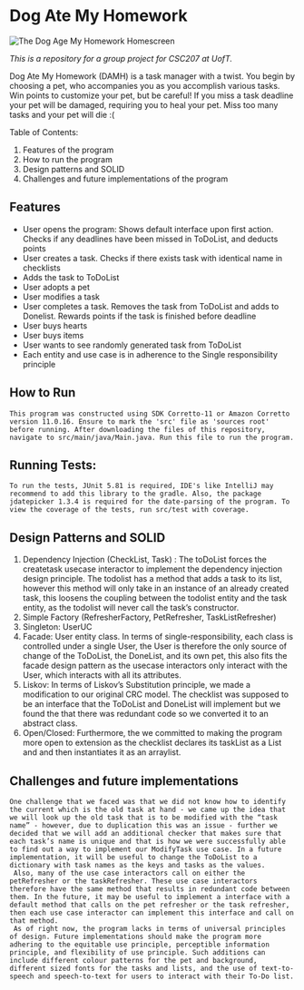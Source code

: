 # Dog Ate My Homework

<img src="https://media.discordapp.net/attachments/1023979792401453148/1044111298792783922/Screen_Shot_2022-11-20_at_11.44.02_PM.png?width=960&height=567" alt="The Dog Age My Homework Homescreen" title="Dog Ate My Homework">

*This is a repository for a group project for CSC207 at UofT.*

Dog Ate My Homework (DAMH) is a task manager with a twist. You begin by choosing a pet, who accompanies you as you accomplish various tasks. Win points to customize your pet, but be careful! If you miss a task deadline your pet will be damaged, requiring you to heal your pet. Miss too many tasks and your pet will die :(

Table of Contents:
1) Features of the program
2) How to run the program
3) Design patterns and SOLID
4) Challenges and future implementations of the program

## Features

* User opens the program: Shows default interface upon first action. Checks if any deadlines have been missed in ToDoList, and deducts points
* User creates a task. Checks if there exists task with identical name in checklists
* Adds the task to ToDoList
* User adopts a pet
* User modifies a task
* User completes a task. Removes the task from ToDoList and adds to Donelist. Rewards points if the task is finished before deadline
* User buys hearts
* User buys items
* User wants to see randomly generated task from ToDoList
* Each entity and use case is in adherence to the Single responsibility principle 

## 
## How to Run

    This program was constructed using SDK Corretto-11 or Amazon Corretto version 11.0.16. Ensure to mark the 'src' file as 'sources root' before running. After downloading the files of this repository, navigate to src/main/java/Main.java. Run this file to run the program. 
    
## Running Tests:
    To run the tests, JUnit 5.81 is required, IDE's like IntelliJ may recommend to add this library to the gradle. Also, the package jdatepicker 1.3.4 is required for the date-parsing of the program. To view the coverage of the tests, run src/test with coverage. 
    
## Design Patterns and SOLID
1) Dependency Injection (CheckList, Task) : The toDoList forces the createtask usecase interactor to implement the dependency injection design principle. The todolist has a method that adds a task to its list, however this method will only take in an instance of an already created task, this loosens the coupling between the todolist entity and the task entity, as the todolist will never call the task’s constructor.
2) Simple Factory (RefresherFactory, PetRefresher, TaskListRefresher)
3) Singleton: UserUC
4) Facade: User entity class. In terms of single-responsibility, each class is controlled under a single User, the User is therefore the only source of change of the ToDoList, the DoneList, and its own pet, this also fits the facade design pattern as the usecase interactors only interact with the User, which interacts with all its attributes.
5) Liskov: In terms of Liskov’s Substitution principle, we made a modification to our original CRC model. The checklist was supposed to be an interface that the ToDoList and DoneList will implement but we found the that there was redundant code so we converted it to an abstract class. 
6) Open/Closed: Furthermore, the we committed to making the program more open to extension as the checklist declares its taskList as a List and and then instantiates it as an arraylist.

## Challenges and future implementations

    One challenge that we faced was that we did not know how to identify the current which is the old task at hand - we came up the idea that we will look up the old task that is to be modified with the “task name” - however, due to duplication this was an issue - further we decided that we will add an additional checker that makes sure that each task’s name is unique and that is how we were successfully able to find out a way to implement our ModifyTask use case. In a future implementation, it will be useful to change the ToDoList to a dictionary with task names as the keys and tasks as the values. 
     Also, many of the use case interactors call on either the petRefresher or the taskRefresher. These use case interactors therefore have the same method that results in redundant code between them. In the future, it may be useful to implement a interface with a default method that calls on the pet refresher or the task refresher, then each use case interactor can implement this interface and call on that method.
     As of right now, the program lacks in terms of universal principles of design. Future implementations should make the program more adhering to the equitable use principle, perceptible information principle, and flexibility of use principle. Such additions can include different colour patterns for the pet and background, different sized fonts for the tasks and lists, and the use of text-to-speech and speech-to-text for users to interact with their To-Do list. 
